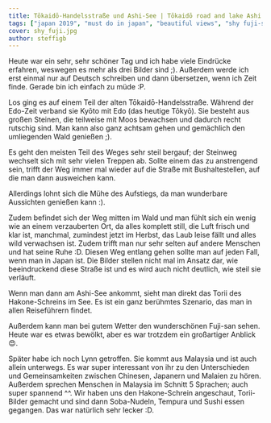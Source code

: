 ```yaml
---
title: Tōkaidō-Handelsstraße und Ashi-See | Tōkaidō road and lake Ashi | 東海道と芦ノ湖
tags: ["japan 2019", "must do in japan", "beautiful views", "shy fuji-san"]
cover: shy_fuji.jpg
author: steffigb
---
```


Heute war ein sehr, sehr schöner Tag und ich habe viele Eindrücke erfahren, weswegen es mehr als drei Bilder sind ;). Außerdem werde ich erst einmal nur auf Deutsch schreiben und dann übersetzen, wenn ich Zeit finde. Gerade bin ich einfach zu müde :P.

Los ging es auf einem Teil der alten Tōkaidō-Handelsstraße. Während der Edo-Zeit verband sie Kyōto mit Edo (das heutige Tōkyō). Sie besteht aus großen Steinen, die teilweise mit Moos bewachsen und dadurch recht rutschig sind. Man kann also ganz achtsam gehen und gemächlich den umliegenden Wald genießen ;).

<re-img src="street_one.jpg" title="Tōkaidō road start"></re-img>

Es geht den meisten Teil des Weges sehr steil bergauf; der Steinweg wechselt sich mit sehr vielen Treppen ab. Sollte einem das zu anstrengend sein, trifft der Weg immer mal wieder auf die Straße mit Bushaltestellen, auf die man dann ausweichen kann.

<re-img src="stairs.jpg" title="Many stairs on Tōkaidō road"></re-img>

Allerdings lohnt sich die Mühe des Aufstiegs, da man wunderbare Aussichten genießen kann :). 

<re-img src="view.jpg" title="Beautiful view"></re-img>

Zudem befindet sich der Weg mitten im Wald und man fühlt sich ein wenig wie an einem verzauberten Ort, da alles komplett still, die Luft frisch und klar ist, manchmal, zumindest jetzt im Herbst, das Laub leise fällt und alles wild verwachsen ist. Zudem trifft man nur sehr selten auf andere Menschen und hat seine Ruhe :D.
Diesen Weg entlang gehen sollte man auf jeden Fall, wenn man in Japan ist. Die Bilder stellen nicht mal im Ansatz dar, wie beeindruckend diese Straße ist und es wird auch nicht deutlich, wie steil sie verläuft.   

<re-img src="street_two.jpg" title="Fairytale street"></re-img>

Wenn man dann am Ashi-See ankommt, sieht man direkt das Torii des Hakone-Schreins im See. Es ist ein ganz berühmtes Szenario, das man in allen Reiseführern findet. 

<re-img src="torii.jpg" title="Torii of Hakone Shrine at Lake Ashi"></re-img>

Außerdem kann man bei gutem Wetter den wunderschönen Fuji-san sehen. Heute war es etwas bewölkt, aber es war trotzdem ein großartiger Anblick :heart_eyes:. 

<re-img src="shy_fuji.jpg" title="Lovely Mount Fuji"></re-img>

Später habe ich noch Lynn getroffen. Sie kommt aus Malaysia und ist auch allein unterwegs. Es war super interessant von ihr zu den Unterschieden und Gemeinsamkeiten zwischen Chinesen, Japanern und  Malaien zu hören. Außerdem sprechen Menschen in Malaysia im Schnitt 5 Sprachen; auch super spannend ^^. Wir haben uns den Hakone-Schrein angeschaut, Torii-Bilder gemacht und sind dann Soba-Nudeln, Tempura und Sushi essen gegangen. Das war natürlich sehr lecker :D.

<re-img src="lynn.jpg" title="Eating soba"></re-img>

